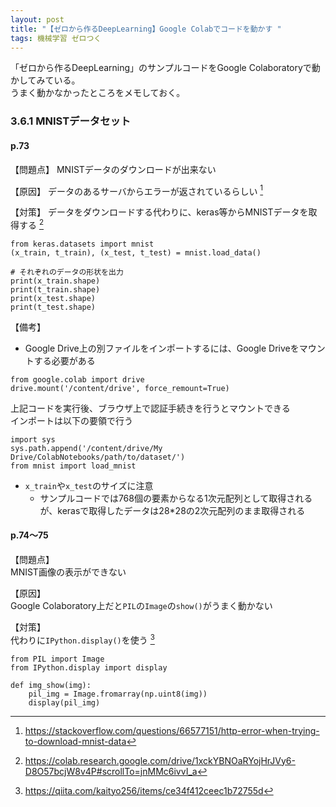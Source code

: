 ```yaml
---
layout: post
title: "【ゼロから作るDeepLearning】Google Colabでコードを動かす "
tags: 機械学習 ゼロつく
---
```


「ゼロから作るDeepLearning」のサンプルコードをGoogle Colaboratoryで動かしてみている。  
うまく動かなかったところをメモしておく。

### 3.6.1 MNISTデータセット
#### p.73  
【問題点】
MNISTデータのダウンロードが出来ない

【原因】
データのあるサーバからエラーが返されているらしい [^1]  

【対策】
データをダウンロードする代わりに、keras等からMNISTデータを取得する [^2]

```
from keras.datasets import mnist
(x_train, t_train), (x_test, t_test) = mnist.load_data()

# それぞれのデータの形状を出力
print(x_train.shape)
print(t_train.shape)
print(x_test.shape)
print(t_test.shape)
```

【備考】 

+ Google Drive上の別ファイルをインポートするには、Google Driveをマウントする必要がある
```
from google.colab import drive
drive.mount('/content/drive', force_remount=True)
```
上記コードを実行後、ブラウザ上で認証手続きを行うとマウントできる  
インポートは以下の要領で行う  
```
import sys
sys.path.append('/content/drive/My Drive/ColabNotebooks/path/to/dataset/')
from mnist import load_mnist
 ```

+ `x_train`や`x_test`のサイズに注意
    + サンプルコードでは768個の要素からなる1次元配列として取得されるが、kerasで取得したデータは28*28の2次元配列のまま取得される


#### p.74〜75

【問題点】  
MNIST画像の表示ができない

【原因】  
Google Colaboratory上だと`PIL`の`Image`の`show()`がうまく動かない

【対策】  
代わりに`IPython.display()`を使う [^3]

```
from PIL import Image
from IPython.display import display

def img_show(img):
    pil_img = Image.fromarray(np.uint8(img))
    display(pil_img)
```

[^1]: https://stackoverflow.com/questions/66577151/http-error-when-trying-to-download-mnist-data  
[^2]: https://colab.research.google.com/drive/1xckYBNOaRYojHrJVy6-D8O57bcjW8v4P#scrollTo=jnMMc6ivvI_a  
[^3]: https://qiita.com/kaityo256/items/ce34f412ceec1b72755d